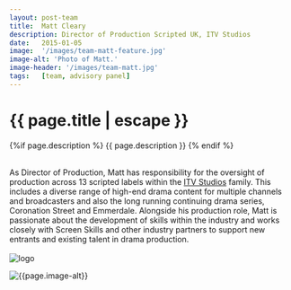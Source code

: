 ```yaml
---
layout: post-team
title:  Matt Cleary
description: Director of Production Scripted UK, ITV Studios
date:   2015-01-05
image:  '/images/team-matt-feature.jpg'
image-alt: 'Photo of Matt.'
image-header: '/images/team-matt.jpg'
tags:   [team, advisory panel]
---
```


<!-- begin hero -->
  <div class="container">
    <div class="row">
      <div class="col col-12">
        <div class="hero2__inner">
          <div class="hero2__left">
            <h1 class="post__title">{{ page.title | escape }}</h1>
          {%if page.description %}
            {{ page.description }}
          {% endif %}
          <br><br>
          <p>As Director of Production, Matt has responsibility for the oversight of production across 13 scripted labels within the <a href="https://www.itvstudios.com/">ITV Studios</a> family. This includes a diverse range of high-end drama content for multiple channels and broadcasters and also the long running continuing drama series, Coronation Street and Emmerdale. Alongside his production role, Matt is passionate about the development of skills within the industry and works closely with Screen Skills and other industry partners to support new entrants and existing talent in drama production.
          <br><br>
          <img class="lazy" data-src="../images/team-panel-itv-studios.png" alt="logo">
          </p>
           </div>
          <div class="hero2__right">
              <img class="lazy" data-src="{{page.image-header}}" alt="{{page.image-alt}}">
        </div>
      </div>
    </div>
  </div>

